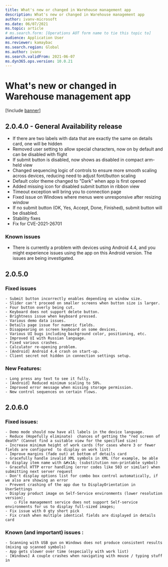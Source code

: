 ```yaml
---
title: What's new or changed in Warehouse management app
description: What's new or changed in Warehouse management app
author: ivanv-microsoft
ms.date: 06/07/2021
ms.topic: article
# ms.search.form: [Operations AOT form name to tie this topic to]
audience: Application User
ms.reviewer: kamaybac
ms.search.region: Global
ms.author: ivanv
ms.search.validFrom: 2021-06-07
ms.dyn365.ops.version: 10.0.21
---
```


# What's new or changed in Warehouse management app

[!include [banner](../includes/banner.md)]

## 2.0.4.0 - General Availability release

- If there are two labels with data that are exactly the same on details card, one will be hidden
- Removed user setting to allow special characters, now on by default and can be disabled with flight
- If submit button is disabled, now shows as disabled in compact arm-held view
- Changed sequencing logic of controls to ensure more smooth scaling across devices, reducing need to adjust font/button scaling
- Default color theme changed to "Dark" when app is first opened 
- Added missing icon for disabled submit button in ribbon view
- Timeout exception will bring you to connection page
- Fixed issue on Windows where menus were unresponsive after resizing window
- If no submit button (OK, Yes, Accept, Done, Finished), submit button will be disabled. 
- Stability fixes
- Fix for CVE-2021-26701

### Known issues
- There is currently a problem with devices using Android 4.4, and you might experience issues using the app on this Android version. The issues are being investigated.


## 2.0.5.0
### Fixed issues

	- Submit button incorrectly enables depending on window size.
	- Slider can't proceed on smaller screens when button size is larger.
	- Four button overly being cut.
	- Keyboard does not support delete button.
	- Brightness issue when keyboard pressed.
	- Various demo data issues.
	- Details page issue for numeric fields.
	- Disappearing on screen keyboard on some devices.
	- Various UI bugs including background color, positioning, etc.
	- Improved UI with Russian language.
	- Fixed various crashes.
	- Calculator re-opening problem.
	- [Android] Android 4.4 crash on start-up. 
	- Client secret not hidden in connection settings setup.
	
### New Features:
	- Long press any text to see it fully.
	- [Android] Reduced minimum scaling to 50%.
	- Improved error message when missing storage permission.
	- New control sequences on certain flows.
  


## 2.0.6.0
### Fixed issues:
	- Demo mode should now have all labels in the device language.
	- Reduce (Hopefully eliminate)  chances of getting the "red screen of death" (Cannot find a suitable view for the specified size)
	- Increase minimum height of work cards (for cases where 3 or fewer fields are configured  to display on work list)
	- Improve margins (fade out) at bottom of details card
	- Gracefully handle invalid XML symbols in XML (for example, be able to display item name with &#x1A; (substitution non-printable symbol)
	- Graceful HTTP error handling (error codes like 503 or similar) when submitting next server request
	- Don't display options list for combo box control automatically, if we also are showing an error
	- Prevent crashing of the app due to DisplayOrientation in UserSettings
	- Display product image on Self-Service environments (lower resolution version); 
		○ File management service does not support Self-service environments for us to display full-sized images;
	- Fix issue with 0 qty short pick
	- Fix crash when multiple identical fields are displayed in details card


### Known (and important) issues :
	- Scanning with USB gun on Windows does not produce consistent results (mixing up scanned symbols)
	- App gets slower over time (especially with work list)
	- [Windows] A couple crashes when navigating with mouse / typing stuff in
